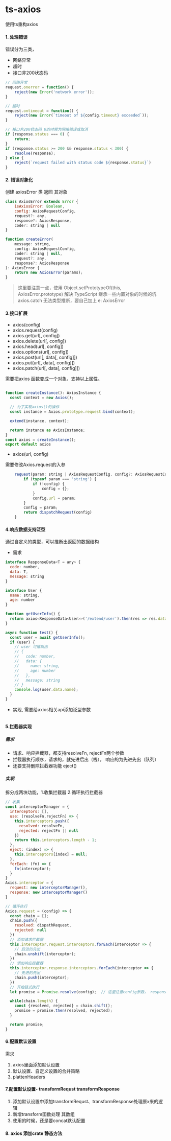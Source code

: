 # ts-axios
使用ts重构axios



#### 1. 处理错误

错误分为三类，
- 网络异常
- 超时
- 接口非200状态码

```javascript
// 网络异常
request.onerror = function() {
    reject(new Error('network error'));
}

// 超时
request.ontimeout = function() {
    reject(new Error(`timeout of ${config.timeout} exceeded`));
}

// 接口非200状态码 0的时候为网络错误或取消
if (response.status === 0) {
    return;
}
if (response.status >= 200 && response.status < 300) {
    resolve(response);
} else {
    reject(`request failed with status code ${response.status}`)
}

```

#### 2. 错误对象化

创建 axiosError 类 返回 其对象
```javascript
class AxiosError extends Error {
    isAxiosError: Boolean,
    config: AxiosRequestConfig,
    request?: any,
    response?: AxiosResponse,
    code?: string | null
}

function createError(
    message: string,
    config: AxiosRequestConfig,
    code?: string | null,
    request?: any,
    response?: AxiosResponse
): AxiosError {
    return new AxiosError(params);
}

```
> 这里要注意一点，使用 Object.setPrototypeOf(this, AxiosError.prototype) 解决 TypeScript 继承一些内置对象的时候的坑
> axios.catch 无法类型推断，要自己加上 e: AxiosError

#### 3.接口扩展
- axios(config)
- axios.request(config)
- axios.get(url[, config])
- axios.delete(url[, config])
- axios.head(url[, config])
- axios.options(url[, config])
- axios.post(url[, data[, config]])
- axios.put(url[, data[, config]])
- axios.patch(url[, data[, config]])

需要把axios 函数变成一个对象，支持以上属性。

```javascript

function createInstance(): AxiosInstance {
  const context = new Axios();

  // 为了实现axios()的操作
  const instance = Axios.prototype.request.bind(context);

  extend(instance, context);

  return instance as AxiosInstance;
}
const axios = createInstance();
export default axios

```

- axios(url, config)

需要修改Axios.request的入参

```javascript
    request(param: string | AxiosRequestConfig, config?: AxiosRequestConfig): AxiosPromise {
        if (typeof param === 'string') {
            if (!config) {
                config = {};
            }
            config.url = param;
        }
        config = param;
        return dispatchRequest(config)
    }
```
#### 4.响应数据支持泛型

通过自定义的类型，可以推断出返回的数据结构

- 需求
```javascript
interface ResponseData<T = any> {
  code: number,
  data: T,
  message: string
}

interface User {
  name: string,
  age: number
}

function getUserInfo() {
  return axios<ResponseData<User>>('/extend/user').then(res => res.data).catch(e => console.warn(e));
}

async function test() {
  const user = await getUserInfo();
  if (user) {
    // user 可推断出
    // {
    //   code: number,
    //   data: {
    //     name: string,
    //     age: number
    //   },
    //   message: string
    // }
    console.log(user.data.name);
  }
}
```
- 实现, 需要给axios相关api添加泛型参数

```javascript

```

#### 5.拦截器实现

##### 需求
- 请求、响应拦截器，都支持resolveFn, rejectFn两个参数
- 拦截器执行顺序，请求的，就先进后出（栈）， 响应的为先进先出（队列）
- 还要支持删除拦截器功能 eject()

##### 实现

拆分成两块功能，1.收集拦截器  2.循环执行拦截器

```javascript
// 收集
const interceptorManager = {
  interceptors: [],
  use: (resolveFn,rejectFn) => {
    this.interceptors.push({
      resolved: resolveFn,
      rejected: rejectFn || null
    })
    return this.interceptors.length - 1;
  }, 
  eject: (index) => {
    this.interceptors[index] = null;
  },
  forEach: (fn) => {
    fn(interceptor);
  }
}
Axios.interceptor = {
  request: new interceptorManager(),
  response: new interceptorManager()
}

// 循环执行
Axios.request = (config) => {
  const chain = [];
  chain.push({
    resolved: dispathRequest,
    rejected: null
  })
  // 添加请求拦截器
  this.interceptor.request.interceptors.forEach(interceptor => {
    // 后进的先出
    chain.unshift(interceptor);
  }) 
  // 添加响应拦截器
  this.interceptor.response.interceptors.forEach(interceptor => {
    // 先进的先出
    chain.push(interceptor);
  })
  // 开始链式执行
  let promise = Promise.resolve(config);  // 这里注意config参数， response的参数由dispatchRequest 返回

  while(chain.length) {
    const {resolved, rejected} = chain.shift(); 
    promise = promise.then(resolved, rejected);
  }

  return promise;
}

```

#### 6.配置默认设置

需求

1. axios里面添加默认设置
2. 默认设置、自定义设置的合并策略
3. plattenHeaders
#### 7.配置默认设置- transformRequst transformResponse

1. 添加默认设置中添加transformRequst、transformResponse处理原x来的逻辑
2. 新增transform函数处理 其数组 
3. 使用的时候，还是要concat默认配置
#### 8. axios 添加crate 静态方法








